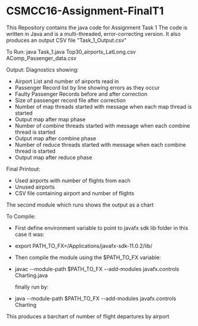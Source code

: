 # CSMCC16-Assignment-FinalT1
This Repository contains the java code for Assignment Task 1
The code is written in Java and is a multi-threaded, error-correcting version.
It also produces an output CSV file "Task_1_Output.csv" 

To Run:
java Task_1.java Top30_airports_LatLong.csv AComp_Passenger_data.csv

Output:
Diagnostics showing:
- Airport List and number of airports read in
- Passenger Record list by line showing errors as they occur
- Faulty Passenger Records before and after correction
- Size of passenger record file after correction
- Number of map threads started with message when each map thread is started
- Output map after map phase
- Number of combine threads started with message when each combine thread is started
- Output map after combine phase
- Number of reduce threads started with message when each combine thread is started
- Output map after reduce phase

Final Printout:
- Used airports with number of flights from each
- Unused airports
- CSV file containing airport and number of flights

The second module which runs shows the output as a chart

To Compile:
 - First define environment variable to point to javafx sdk lib folder
   in this case it was:
 - export PATH_TO_FX=/Applications/javafx-sdk-11.0.2/lib/
 
 - Then compile the module using the $PATH_TO_FX variable:
  
 - javac --module-path $PATH_TO_FX --add-modules javafx.controls Charting.java
  
   finally run by:
 
 - java --module-path $PATH_TO_FX --add-modules javafx.controls Charting

 This produces a barchart of number of flight departures by airport

